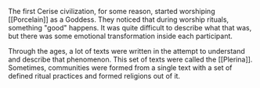 The first Cerise civilization, for some reason, started worshiping [[Porcelain]] as a Goddess. They noticed that during worship rituals, something "good" happens. It was quite difficult to describe what that was, but there was some emotional transformation inside each participant.

Through the ages, a lot of texts were written in the attempt to understand and describe that phenomenon. This set of texts were called the [[Plerina]]. Sometimes, communities were formed from a single text with a set of defined ritual practices and formed religions out of it.